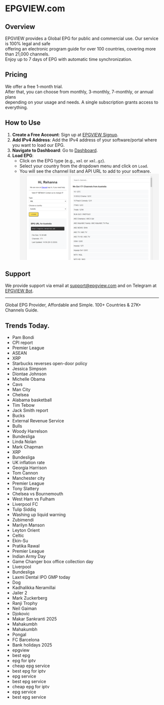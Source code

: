 # EPGVIEW.com



## Overview
EPGVIEW provides a Global EPG for public and commercial use. Our service is 100% legal and safe\
offering an electronic program guide for over 100 countries, covering more than 21,000 channels.\
Enjoy up to 7 days of EPG with automatic time synchronization.

## Pricing
We offer a free 1-month trial. \
After that, you can choose from monthly, 3-monthly, 7-monthly, or annual plans \
depending on your usage and needs. A single subscription grants access to everything.

## How to Use
1. **Create a Free Account**: Sign up at [EPGVIEW Signup](https://epgview.com/signup.php).
2. **Add IPv4 Address**: Add the IPv4 address of your software/portal where you want to load our EPG.
3. **Navigate to Dashboard**: Go to [Dashboard](https://epgview.com/dashboard.php).
4. **Load EPG**:
   - Click on the EPG type (e.g., `xml` or `xml.gz`).
   - Select your country from the dropdown menu and click on `Load`.
   - You will see the channel list and API URL to add to your software.
![EPGVIEW](img/dashboard.png)
## Support
We provide support via email at [support@epgview.com](mailto:support@epgview.com) and on Telegram at [EPGVIEW Bot](https://t.me/epgview_bot).

---

Global EPG Provider, Affordable and Simple. 100+ Countries & 27K+ Channels Guide.

## Trends Today.

- Pam Bondi
- CPI report
- Premier League
- ASEAN
- XRP
- Starbucks reverses open-door policy
- Jessica Simpson
- Diontae Johnson
- Michelle Obama
- Cavs
- Man City
- Chelsea
- Alabama basketball
- Tim Tebow
- Jack Smith report
- Bucks
- External Revenue Service
- Bulls
- Woody Harrelson
- Bundesliga
- Linda Nolan
- Mark Chapman
- XRP
- Bundesliga
- UK inflation rate
- Georgia Harrison
- Tom Cannon
- Manchester city
- Premier League
- Tony Slattery
- Chelsea vs Bournemouth
- West Ham vs Fulham
- Liverpool FC
- Tulip Siddiq
- Washing up liquid warning
- Zubimendi
- Marilyn Manson
- Leyton Orient
- Celtic
- Ekin-Su
- Pratika Rawal
- Premier League
- Indian Army Day
- Game Changer box office collection day
- Liverpool
- Bundesliga
- Laxmi Dental IPO GMP today
- Dog
- Kadhalikka Neramillai
- Jailer 2
- Mark Zuckerberg
- Ranji Trophy
- Neil Gaiman
- Djokovic
- Makar Sankranti 2025
- Mahakumbh
- Mahakumbh
- Pongal
- FC Barcelona
- Bank holidays 2025
- epgview
- best epg
- epg for iptv
- cheap epg service
- best epg for iptv
- epg service
- best epg service
- cheap epg for iptv
- epg service
- best epg service
